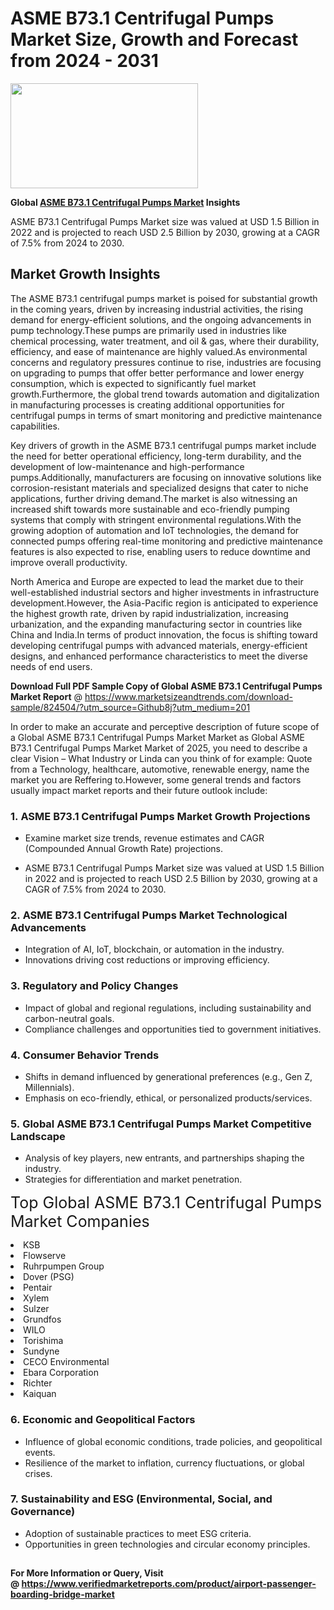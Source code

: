 <H1>ASME B73.1 Centrifugal Pumps Market Size, Growth and Forecast from 2024 - 2031</H1><img class="aligncenter size-medium wp-image-584254" src="https://thirdeyenews.in/wp-content/uploads/2024/09/Global-Market-Research-300x168.jpeg" alt="" width="300" height="168" /><p><strong>Global&nbsp;<a href="https://www.marketsizeandtrends.com/download-sample/824504/?utm_source=Github8j?utm_medium=201">ASME B73.1 Centrifugal Pumps Market</a> Insights</strong></p><p>ASME B73.1 Centrifugal Pumps Market size was valued at USD 1.5 Billion in 2022 and is projected to reach USD 2.5 Billion by 2030, growing at a CAGR of 7.5% from 2024 to 2030.</p><p><h2>Market Growth Insights</h2> <p>The ASME B73.1 centrifugal pumps market is poised for substantial growth in the coming years, driven by increasing industrial activities, the rising demand for energy-efficient solutions, and the ongoing advancements in pump technology.These pumps are primarily used in industries like chemical processing, water treatment, and oil & gas, where their durability, efficiency, and ease of maintenance are highly valued.As environmental concerns and regulatory pressures continue to rise, industries are focusing on upgrading to pumps that offer better performance and lower energy consumption, which is expected to significantly fuel market growth.Furthermore, the global trend towards automation and digitalization in manufacturing processes is creating additional opportunities for centrifugal pumps in terms of smart monitoring and predictive maintenance capabilities.</p> <p>Key drivers of growth in the ASME B73.1 centrifugal pumps market include the need for better operational efficiency, long-term durability, and the development of low-maintenance and high-performance pumps.Additionally, manufacturers are focusing on innovative solutions like corrosion-resistant materials and specialized designs that cater to niche applications, further driving demand.The market is also witnessing an increased shift towards more sustainable and eco-friendly pumping systems that comply with stringent environmental regulations.With the growing adoption of automation and IoT technologies, the demand for connected pumps offering real-time monitoring and predictive maintenance features is also expected to rise, enabling users to reduce downtime and improve overall productivity.</p> <p>North America and Europe are expected to lead the market due to their well-established industrial sectors and higher investments in infrastructure development.However, the Asia-Pacific region is anticipated to experience the highest growth rate, driven by rapid industrialization, increasing urbanization, and the expanding manufacturing sector in countries like China and India.In terms of product innovation, the focus is shifting toward developing centrifugal pumps with advanced materials, energy-efficient designs, and enhanced performance characteristics to meet the diverse needs of end users.</p> <p><span class=""><strong>Download Full PDF Sample Copy of Global ASME B73.1 Centrifugal Pumps Market Report</strong> @ <a href="https://www.marketsizeandtrends.com/download-sample/824504/?utm_source=Github8j?utm_medium=201" target="_blank">https://www.marketsizeandtrends.com/download-sample/824504/?utm_source=Github8j?utm_medium=201</a></span></p><p>In order to make an accurate and perceptive description of future scope of a Global&nbsp;ASME B73.1 Centrifugal Pumps Market Market as Global&nbsp;ASME B73.1 Centrifugal Pumps Market Market of 2025, you need to describe a clear Vision &ndash; What Industry or Linda can you think of for example: Quote from a Technology, healthcare, automotive, renewable energy, name the market you are Reffering to.However, some general trends and factors usually impact market reports and their future outlook include:</p><h3>1.&nbsp;<strong>ASME B73.1 Centrifugal Pumps Market Growth Projections</strong></h3><ul><li>Examine market size trends, revenue estimates and CAGR (Compounded Annual Growth Rate) projections.</li><li><p>ASME B73.1 Centrifugal Pumps Market size was valued at USD 1.5 Billion in 2022 and is projected to reach USD 2.5 Billion by 2030, growing at a CAGR of 7.5% from 2024 to 2030.</p></li></ul><h3>2.&nbsp;<strong>ASME B73.1 Centrifugal Pumps Market Technological Advancements</strong></h3><ul><li>Integration of AI, IoT, blockchain, or automation in the industry.</li><li>Innovations driving cost reductions or improving efficiency.</li></ul><h3>3.&nbsp;<strong>Regulatory and Policy Changes</strong></h3><ul><li>Impact of global and regional regulations, including sustainability and carbon-neutral goals.</li><li>Compliance challenges and opportunities tied to government initiatives.</li></ul><h3>4.&nbsp;<strong>Consumer Behavior Trends</strong></h3><ul><li>Shifts in demand influenced by generational preferences (e.g., Gen Z, Millennials).</li><li>Emphasis on eco-friendly, ethical, or personalized products/services.</li></ul><h3>5.&nbsp;<strong>Global ASME B73.1 Centrifugal Pumps Market Competitive Landscape</strong></h3><ul><li>Analysis of key players, new entrants, and partnerships shaping the industry.</li><li>Strategies for differentiation and market penetration.</li></ul><p data-pm-slice="1 1 []"><span style="color: inherit; font-family: inherit; font-size: 25px;">Top Global ASME B73.1 Centrifugal Pumps Market Companies</span></p><div class="" data-test-id=""><p><li>KSB</li><li> Flowserve</li><li> Ruhrpumpen Group</li><li> Dover (PSG)</li><li> Pentair</li><li> Xylem</li><li> Sulzer</li><li> Grundfos</li><li> WILO</li><li> Torishima</li><li> Sundyne</li><li> CECO Environmental</li><li> Ebara Corporation</li><li> Richter</li><li> Kaiquan</li></p></div><h3>6.&nbsp;<strong>Economic and Geopolitical Factors</strong></h3><ul><li>Influence of global economic conditions, trade policies, and geopolitical events.</li><li>Resilience of the market to inflation, currency fluctuations, or global crises.</li></ul><h3>7.&nbsp;<strong>Sustainability and ESG (Environmental, Social, and Governance)</strong></h3><ul><li>Adoption of sustainable practices to meet ESG criteria.</li><li>Opportunities in green technologies and circular economy principles.</li></ul><h2><strong style="font-size: 14px;">For More Information or Query, Visit @&nbsp;</strong><a style="background-color: #ffffff; font-size: 14px;" href="https://www.marketsizeandtrends.com/report/asme-b73-1-centrifugal-pumps-market/" target="_blank">https://www.verifiedmarketreports.com/product/airport-passenger-boarding-bridge-market</a></h2>